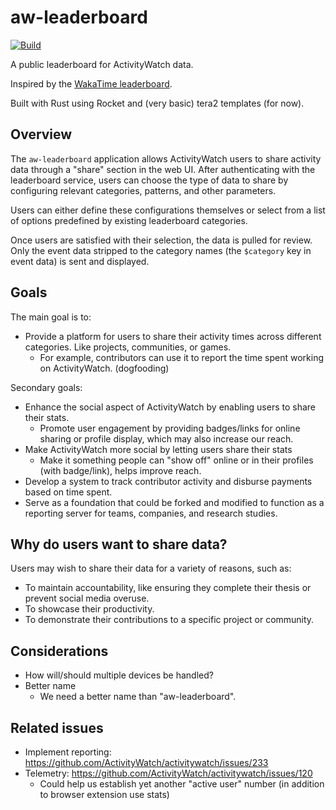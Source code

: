 aw-leaderboard
==============

[![Build](https://github.com/ActivityWatch/aw-leaderboard/actions/workflows/build.yml/badge.svg)](https://github.com/ActivityWatch/aw-leaderboard/actions/workflows/build.yml)

A public leaderboard for ActivityWatch data.

Inspired by the [WakaTime leaderboard](https://wakatime.com/leaders).

Built with Rust using Rocket and (very basic) tera2 templates (for now).


## Overview

The `aw-leaderboard` application allows ActivityWatch users to share activity data through a "share" section in the web UI. After authenticating with the leaderboard service, users can choose the type of data to share by configuring relevant categories, patterns, and other parameters.

Users can either define these configurations themselves or select from a list of options predefined by existing leaderboard categories.

Once users are satisfied with their selection, the data is pulled for review. Only the event data stripped to the category names (the `$category` key in event data) is sent and displayed.


## Goals

The main goal is to:

 - Provide a platform for users to share their activity times across different categories. Like projects, communities, or games.
   - For example, contributors can use it to report the time spent working on ActivityWatch. (dogfooding)

Secondary goals:

 - Enhance the social aspect of ActivityWatch by enabling users to share their stats.
   - Promote user engagement by providing badges/links for online sharing or profile display, which may also increase our reach.
 - Make ActivityWatch more social by letting users share their stats
   - Make it something people can "show off" online or in their profiles (with badge/link), helps improve reach.
 - Develop a system to track contributor activity and disburse payments based on time spent.
 - Serve as a foundation that could be forked and modified to function as a reporting server for teams, companies, and research studies.


## Why do users want to share data?

Users may wish to share their data for a variety of reasons, such as:

- To maintain accountability, like ensuring they complete their thesis or prevent social media overuse.
- To showcase their productivity.
- To demonstrate their contributions to a specific project or community.


## Considerations

 - How will/should multiple devices be handled?
 - Better name
   - We need a better name than "aw-leaderboard".


## Related issues

 - Implement reporting: https://github.com/ActivityWatch/activitywatch/issues/233
 - Telemetry: https://github.com/ActivityWatch/activitywatch/issues/120
   - Could help us establish yet another "active user" number (in addition to browser extension use stats)

